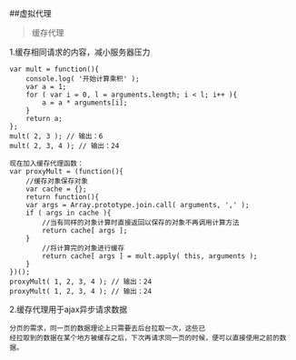 ##虚拟代理

>缓存代理

1.缓存相同请求的内容，减小服务器压力

	var mult = function(){
		console.log( '开始计算乘积' );
		var a = 1;
		for ( var i = 0, l = arguments.length; i < l; i++ ){
			a = a * arguments[i];
		}
		return a;
	};
	mult( 2, 3 ); // 输出：6
	mult( 2, 3, 4 ); // 输出：24

	现在加入缓存代理函数：
	var proxyMult = (function(){
		//缓存对象保存对象
		var cache = {};
		return function(){
		var args = Array.prototype.join.call( arguments, ',' );
		if ( args in cache ){
			//当有同样的对象计算时直接返回以保存的对象不再调用计算方法
			return cache[ args ];
		}
			//将计算完的对象进行缓存
			return cache[ args ] = mult.apply( this, arguments );
		}
	})();
	proxyMult( 1, 2, 3, 4 ); // 输出：24
	proxyMult( 1, 2, 3, 4 ); // 输出：24

2.缓存代理用于ajax异步请求数据

	分页的需求，同一页的数据理论上只需要去后台拉取一次，这些已
	经拉取到的数据在某个地方被缓存之后，下次再请求同一页的时候，便可以直接使用之前的数据。

